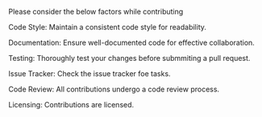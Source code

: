 Please consider the below factors while contributing 

Code Style:
Maintain a consistent code style for readability.

Documentation:
Ensure well-documented code for effective collaboration.

Testing:
Thoroughly test your changes before submmiting a pull request.

Issue Tracker:
Check the issue tracker foe tasks.

Code Review:
All contributions undergo a code review process.

Licensing:
Contributions are licensed.
